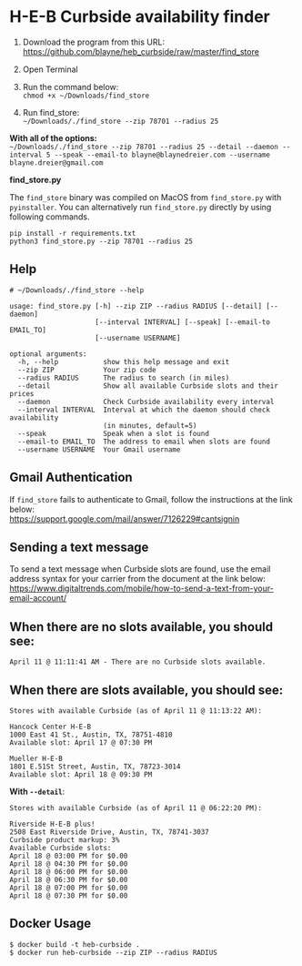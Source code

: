 # H-E-B Curbside availability finder

1. Download the program from this URL:  
https://github.com/blayne/heb_curbside/raw/master/find_store

2. Open Terminal

3. Run the command below:  
`chmod +x ~/Downloads/find_store`

4. Run find_store:  
`~/Downloads/./find_store --zip 78701 --radius 25`

**With all of the options:**  
`~/Downloads/./find_store --zip 78701 --radius 25 --detail --daemon --interval 5 --speak --email-to blayne@blaynedreier.com --username blayne.dreier@gmail.com`

**find_store.py**

The `find_store` binary was compiled on MacOS from `find_store.py` with `pyinstaller`. You can alternatively run `find_store.py` directly by using following commands.
```
pip install -r requirements.txt
python3 find_store.py --zip 78701 --radius 25
```

## Help
```
# ~/Downloads/./find_store --help

usage: find_store.py [-h] --zip ZIP --radius RADIUS [--detail] [--daemon]
                     [--interval INTERVAL] [--speak] [--email-to EMAIL_TO]
                     [--username USERNAME]

optional arguments:
  -h, --help           show this help message and exit
  --zip ZIP            Your zip code
  --radius RADIUS      The radius to search (in miles)
  --detail             Show all available Curbside slots and their prices
  --daemon             Check Curbside availability every interval
  --interval INTERVAL  Interval at which the daemon should check availability
                       (in minutes, default=5)
  --speak              Speak when a slot is found
  --email-to EMAIL_TO  The address to email when slots are found
  --username USERNAME  Your Gmail username
```

## Gmail Authentication

If `find_store` fails to authenticate to Gmail, follow the instructions at the link below:  
https://support.google.com/mail/answer/7126229#cantsignin

## Sending a text message

To send a text message when Curbside slots are found, use the email
address syntax for your carrier from the document at the link below:  
https://www.digitaltrends.com/mobile/how-to-send-a-text-from-your-email-account/

## When there are no slots available, you should see:
```
April 11 @ 11:11:41 AM - There are no Curbside slots available.
```

## When there are slots available, you should see:
```
Stores with available Curbside (as of April 11 @ 11:13:22 AM):

Hancock Center H-E-B
1000 East 41 St., Austin, TX, 78751-4810
Available slot: April 17 @ 07:30 PM

Mueller H-E-B
1801 E.51St Street, Austin, TX, 78723-3014
Available slot: April 18 @ 09:30 PM

```

**With `--detail`**:
```
Stores with available Curbside (as of April 11 @ 06:22:20 PM):

Riverside H-E-B plus!
2508 East Riverside Drive, Austin, TX, 78741-3037
Curbside product markup: 3%
Available Curbside slots:
April 18 @ 03:00 PM for $0.00
April 18 @ 04:30 PM for $0.00
April 18 @ 06:00 PM for $0.00
April 18 @ 06:30 PM for $0.00
April 18 @ 07:00 PM for $0.00
April 18 @ 07:30 PM for $0.00
```

## Docker Usage
```
$ docker build -t heb-curbside .
$ docker run heb-curbside --zip ZIP --radius RADIUS
```
